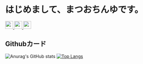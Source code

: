 # はじめまして、まつおちんゆです。
<p align="left"> 
  <a href="https://github.com/matsuochinyu/matsuochinyu/">
    <img height="25" src="https://komarev.com/ghpvc/?username=matsuochinyu" alt="matsuochinyu" />
  </a>
  <a href="http://twitter.com/raito__0119">
    <img height="25" src="https://img.shields.io/twitter/follow/raito__0119?label=Twitter&logo=twitter&style=flat" />
  </a>
  <a href="https://github.com/matsuochinyu">
    <img height="25" src="https://img.shields.io/github/followers/matsuochinyu?label=follow&logo=github&style=flat" />
  </a>
</p>


## Githubカード

![Anurag's GitHub stats](https://github-readme-stats.vercel.app/api?username=matsuochinyu&show_icons=true&theme=merko)
[![Top Langs](https://github-readme-stats.vercel.app/api/top-langs/?username=matsuochinyu&langs_count=8)](https://github.com/anuraghazra/github-readme-stats)
